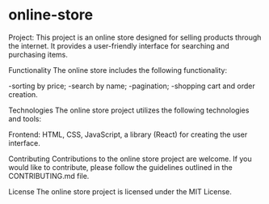 # online-store
Project:
This project is an online store designed for selling products through the internet. It provides a user-friendly interface for searching and purchasing items.

Functionality
The online store includes the following functionality:

-sorting by price;
-search by name;
-pagination;
-shopping cart and order creation.

Technologies
The online store project utilizes the following technologies and tools:

Frontend: HTML, CSS, JavaScript, a library (React) for creating the user interface.

Contributing
Contributions to the online store project are welcome. If you would like to contribute, please follow the guidelines outlined in the CONTRIBUTING.md file.

License
The online store project is licensed under the MIT License.
